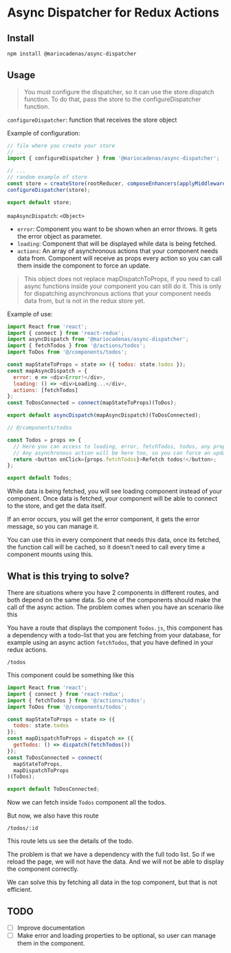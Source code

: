 # Async Dispatcher for Redux Actions

## Install

```bash
npm install @mariocadenas/async-dispatcher
```

## Usage

> You must configure the dispatcher, so it can use the store.dispatch function. To do that, pass the store to the
> configureDispatcher function.

`configureDispatcher`: function that receives the store object

Example of configuration:

```javascript
// file where you create your store
// ...
import { configureDispatcher } from '@mariocadenas/async-dispatcher';

// ...
// random example of store
const store = createStore(rootReducer, composeEnhancers(applyMiddleware(thunk)));
configureDispatcher(store);

export default store;
```

`mapAsyncDispatch`: `<Object>`

- `error`: Component you want to be shown when an error throws. It gets the error object as parameter.
- `loading`: Component that will be displayed while data is being fetched.
- `actions`: An array of asynchronous actions that your component needs data from. Component will receive
  as props every action so you can call them inside the component to force an update.

> This object does not replace mapDispatchToProps, if you need to call async functions inside your component
> you can still do it. This is only for dispatching asynchronous actions that your component needs data from,
> but is not in the redux store yet.

Example of use:

```javascript
import React from 'react';
import { connect } from 'react-redux';
import asyncDispatch from '@mariocadenas/async-dispatcher';
import { fetchTodos } from '@/actions/todos';
import ToDos from '@/components/todos';

const mapStateToProps = state => ({ todos: state.todos });
const mapAsyncDispatch = {
  error: e => <div>Error!</div>,
  loading: () => <div>Loading...</div>,
  actions: [fetchTodos]
};
const ToDosConnected = connect(mapStateToProps)(ToDos);

export default asyncDispatch(mapAsyncDispatch)(ToDosConnected);
```

```javascript
// @/components/todos

const Todos = props => {
  // Here you can access to loading, error, fetchTodos, todos, any prop you passed.
  // Any asynchronous action will be here too, so you can force an update ignoring the cache
  return <button onClick={props.fetchTodos}>Refetch todos!</button>;
};

export default Todos;
```

While data is being fetched, you will see loading component instead of your component.
Once data is fetched, your component will be able to connect to the store, and get the data itself.

If an error occurs, you will get the error component, it gets the error message, so you can manage it.

You can use this in every component that needs this data, once its fetched, the function call will be cached,
so it doesn't need to call every time a component mounts using this.

## What is this trying to solve?

There are situations where you have 2 components in different routes,
and both depend on the same data. So one of the components should make the call
of the async action. The problem comes when you have an scenario like this

You have a route that displays the component `Todos.js`, this component has a dependency
with a todo-list that you are fetching from your database, for example using an async action
`fetchTodos`, that you have defined in your redux actions.

```
/todos
```

This component could be something like this

```javascript
import React from 'react';
import { connect } from 'react-redux';
import { fetchTodos } from '@/actions/todos';
import ToDos from '@/components/todos';

const mapStateToProps = state => ({
  todos: state.todos
});
const mapDispatchToProps = dispatch => ({
  getTodos: () => dispatch(fetchTodos())
});
const ToDosConnected = connect(
  mapStateToProps,
  mapDispatchToProps
)(ToDos);

export default ToDosConnected;
```

Now we can fetch inside `Todos` component all the todos.

But now, we also have this route

```
/todos/:id
```

This route lets us see the details of the todo.

The problem is that we have a dependency with the full todo list. So if we reload
the page, we will not have the data. And we will not be able to display the component correctly.

We can solve this by fetching all data in the top component, but that is not efficient.

## TODO

- [ ] Improve documentation
- [ ] Make error and loading properties to be optional, so user can manage them in the component.
